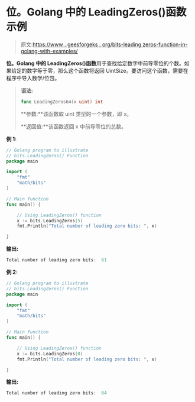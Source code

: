 # 位。Golang 中的 LeadingZeros()函数示例

> 原文:[https://www . geesforgeks . org/bits-leading zeros-function-in-golang-with-examples/](https://www.geeksforgeeks.org/bits-leadingzeros-function-in-golang-with-examples/)

**位。Golang 中的 LeadingZeros()函数**用于查找给定数字中前导零位的个数。如果给定的数字等于零，那么这个函数将返回 UintSize。要访问这个函数，需要在程序中导入数学/位包。

> **语法:**
> 
> ```go
> func LeadingZeros64(x uint) int
> 
> ```
> 
> **参数:**该函数取 uint 类型的一个参数，即 x。
> 
> **返回值:**该函数返回 x 中前导零位的总数。

**例 1:**

```go
// Golang program to illustrate
// bits.LeadingZeros() Function
package main

import (
    "fmt"
    "math/bits"
)

// Main function
func main() {

    // Using LeadingZeros() function
    x := bits.LeadingZeros(5)
    fmt.Println("Total number of leading zero bits: ", x)

}
```

**输出:**

```go
Total number of leading zero bits:  61

```

**例 2:**

```go
// Golang program to illustrate
// bits.LeadingZeros() Function
package main

import (
    "fmt"
    "math/bits"
)

// Main function
func main() {

    // Using LeadingZeros() function
    x := bits.LeadingZeros(0)
    fmt.Println("Total number of leading zero bits: ", x)

}
```

**输出:**

```go
Total number of leading zero bits:  64

```